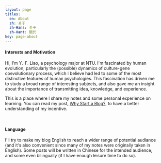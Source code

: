 ```yaml
---
layout: page
titles:
  en: About
  zh: 关于
  zh-Hans: 关于
  zh-Hant: 關於
key: page-about
---
```


#### Interests and Motivation
Hi, I'm Y.-F. Liao, a psychology major at NTU. I'm fascinated by human evolution, particularly the (possible) dynamics of culture-gene coevolutionary process, which I believe had led to some of the most distinctive features of human psychologies. This fascination has driven me to study a broad range of interesting subjects, and also gave me an insight about the importance of transmitting idea, knowledge, and experience. 

This is a place where I share my notes and some personal experience on learning. You can read my post, [Why Start a Blog?](https://liao961120.github.io/2017/11/26/why-start-a-blog.html), to have a better understanding of  my incentive.

<br>

#### Language
I'll try to make my blog English to reach a wider range of potential audiance (and it's also convenient since many of my notes were originally taken in English). Some posts will be written in Chinese for the intended audience, and some even bilingually (if I have enough leisure time to do so).


<br>
